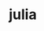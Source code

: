 ---
title: "julia"
layout: cache
categories: [package, develop-2024-08-04]
meta: {"versions": ["1.10.4", "1.9.3"], "compilers": ["gcc@=11.4.0"], "oss": ["ubuntu22.04"], "platforms": ["linux"], "targets": ["x86_64_v3"], "stacks": ["root", "tutorial"], "num_specs": 2, "num_specs_by_stack": {"tutorial": 1, "root": 2}}
spec_details: [{"hash": "qlfdtqzhkzikt244wuntqswoljrv4kwc", "compiler": "gcc@=11.4.0", "versions": ["1.9.3"], "os": "ubuntu22.04", "platform": "linux", "target": "x86_64_v3", "variants": ["build_system=makefile", "+openlibm", "patches=00569f4", "+precompile"], "stacks": ["tutorial", "root"], "size": "-", "tarball": "https://binaries.spack.io/releases/develop-2024-08-04/build_cache/linux-ubuntu22.04-x86_64_v3/gcc-11.4.0/julia-1.9.3/linux-ubuntu22.04-x86_64_v3-gcc-11.4.0-julia-1.9.3-qlfdtqzhkzikt244wuntqswoljrv4kwc.spack"}, {"hash": "reh4hsqa3wclpjkaio5ddpz3tekccyde", "compiler": "gcc@=11.4.0", "versions": ["1.10.4"], "os": "ubuntu22.04", "platform": "linux", "target": "x86_64_v3", "variants": ["build_system=makefile", "+openlibm", "patches=00569f4,7f0388b", "+precompile"], "stacks": ["root"], "size": "-", "tarball": "https://binaries.spack.io/releases/develop-2024-08-04/build_cache/linux-ubuntu22.04-x86_64_v3/gcc-11.4.0/julia-1.10.4/linux-ubuntu22.04-x86_64_v3-gcc-11.4.0-julia-1.10.4-reh4hsqa3wclpjkaio5ddpz3tekccyde.spack"}]
---